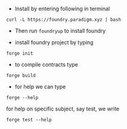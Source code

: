 - Install by entering following in terminal

`curl -L https://foundry.paradigm.xyz | bash`

- Then run `foundryup` to install foundry

- install foundry project by typing

`forge init`

- to compile contracts type

`forge build`

- for help we can type

`forge --help`

for help on specific subject, say test, we write

`forge test --help`
